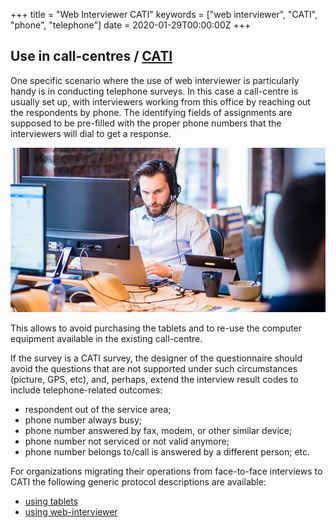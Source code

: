 +++
title = "Web Interviewer CATI"
keywords = ["web interviewer", "CATI", "phone", "telephone"]
date = 2020-01-29T00:00:00Z
+++



Use in call-centres / [CATI](https://en.wikipedia.org/wiki/Computer-assisted_telephone_interviewing)
--------------------

One specific scenario where the use of web interviewer is particularly handy is
in conducting telephone surveys. In this case a call-centre is usually set up,
with interviewers working from this office by reaching out the respondents by
phone. The identifying fields of assignments are supposed to be pre-filled with
the proper phone numbers that the interviewers will dial to get a response.

<CENTER>
    <IMG src="images/web_interviewer_call_centre640.jpg" width=640>
</CENTER>

This allows to avoid purchasing the tablets and to re-use the computer equipment
available in the existing call-centre.

If the survey is a CATI survey, the designer of the questionnaire should avoid
the questions that are not supported under such circumstances (picture, GPS, etc), 
and, perhaps, extend the interview result codes to include telephone-related
outcomes: 

- respondent out of the service area;
- phone number always busy;
- phone number answered by fax, modem, or other similar device;
- phone number not serviced or not valid anymore;
- phone number belongs to/call is answered by a different person;
etc.

For organizations migrating their operations from face-to-face interviews to CATI the following generic protocol descriptions are available:

- [using tablets](https://support.mysurvey.solutions/interviewer/special/cati/)
- [using web-interviewer](https://support.mysurvey.solutions/interviewer/web-interviewer/web-interviewer-instr/)

